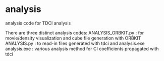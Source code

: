 # analysis
analysis code for TDCI analysis 

There are three distinct analysis codes:
ANALYSIS_ORBKIT.py : for movie/density visualization and cube file generation with ORBKIT 
ANALYSIS.py        : to read-in files generated with tdci and analysis.exe
analysis.exe       : various analysis method for CI coefficients propagated with tdci


